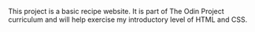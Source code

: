 This project is a basic recipe website. It is part of The Odin Project curriculum and will help exercise my introductory level of HTML and CSS.